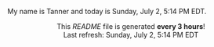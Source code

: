 My name is Tanner and today is Sunday, July 2, 5:14 PM EDT.

<p align="center">This <i>README</i> file is generated <b>every 3 hours</b>!</br>Last refresh: Sunday, July 2, 5:14 PM EDT<br /></p>
